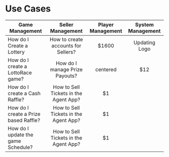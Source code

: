 <!-- TITLE: Use Cases -->
<!-- SUBTITLE: Most likely Use Cases when operating your Lottery or Raffle -->

# Use Cases


| Game Management           | Seller Management           | Player Management  |  System Management|
| -------------------------------------------------------------- |:-------------:|:-----:|:-----:|
| How do I Create a Lottery  | How to create accounts for Sellers? | $1600 | Updating Logo   |
| How do I  create a LottoRace game?   | How do I manage Prize Payouts?  | centered      |   $12 |    |
| How do I create a Cash Raffle? | How to Sell Tickets in the Agent App?      |    $1 |   |
| How do I create a Prize based Raffle? | How to Sell Tickets in the Agent App?      |    $1 |   |
| How do I update the game Schedule? | How to Sell Tickets in the Agent App?      |    $1 |   |
